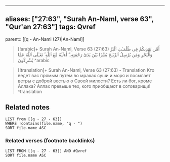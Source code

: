
---
aliases: ["27:63", "Surah An-Naml, verse 63", "Qur'an 27:63"]
tags: Qvref
---

parent:: [[q - An-Naml (27)|An-Naml]]

> [!arabic]+ Surah An-Naml, Verse 63 (27:63)
> <span class="quran-arabic">أَمَّن يَهْدِيكُمْ فِى ظُلُمَـٰتِ ٱلْبَرِّ وَٱلْبَحْرِ وَمَن يُرْسِلُ ٱلرِّيَـٰحَ بُشْرًۢا بَيْنَ يَدَىْ رَحْمَتِهِۦٓ ۗ أَءِلَـٰهٌ مَّعَ ٱللَّهِ ۚ تَعَـٰلَى ٱللَّهُ عَمَّا يُشْرِكُونَ</span>
^arabic

> [!translation]+ Surah An-Naml, Verse 63 (27:63) - Translation
> Кто ведет вас прямым путем во мраках суши и моря и посылает ветры с доброй вестью о Своей милости? Есть ли бог, кроме Аллаха? Аллах превыше тех, кого приобщают в сотоварищи!
^translation



## Related notes
```dataview
LIST from [[q - 27 - 63]]
WHERE !contains(file.name, "q - ")
SORT file.name ASC
```

### Related verses (footnote backlinks)
```dataview
LIST FROM [[q - 27 - 63]] AND #Qvref
SORT file.name ASC
```

